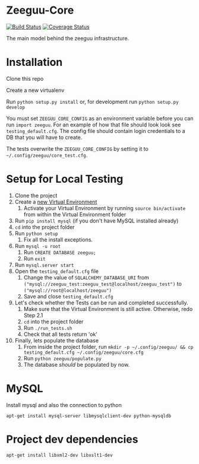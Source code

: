 # Zeeguu-Core 
[![Build Status](https://travis-ci.org/zeeguu-ecosystem/Zeeguu-Core.svg?branch=master)](https://travis-ci.org/zeeguu-ecosystem/Zeeguu-Core) 
[![Coverage Status](https://coveralls.io/repos/github/zeeguu-ecosystem/Zeeguu-Core/badge.svg?branch=master)](https://coveralls.io/github/zeeguu-ecosystem/Zeeguu-Core?branch=master)

The main model behind the zeeguu infrastructure.


# Installation

Clone this repo

Create a new virtualenv

Run `python setup.py install` or, for development run `python setup.py develop`

You must set `ZEEGUU_CORE_CONFIG` as an environment variable
before you can run `import zeeguu`. For an example of how that
file should look look see `testing_default.cfg`. The config file
should contain login credentials to a DB that you will have to 
create.

The tests overwrite the `ZEEGUU_CORE_CONFIG` by setting it to 
`~/.config/zeeguu/core_test.cfg`.

# Setup for Local Testing
1. Clone the project
2. Create a [new Virtual Environment](http://www.pythonforbeginners.com/basics/how-to-use-python-virtualenv)
   1. Activate your Virtual Environment by running `source bin/activate` from within the Virtual Environment folder
3. Run `pip install mysql` (if you don't have MySQL installed already)
4. `cd` into the project folder
5. Run `python setup`
   1. Fix all the install exceptions.
6. Run `mysql -u root`
   1. Run `CREATE DATABASE zeeguu;`
   2. Run `exit`
6. Run `mysql.server start`
7. Open the `testing_default.cfg` file
   1. Change the value of `SQLALCHEMY_DATABASE_URI` from `("mysql://zeeguu_test:zeeguu_test@localhost/zeeguu_test")` to `("mysql://root@localhost/zeeguu")`
   2. Save and close `testing_default.cfg`
8. Let's check whether the Tests can be run and completed successfully.
   1. Make sure that the Virtual Environment is still active. Otherwise, redo Step 2.1
   2. `cd` into the project folder
   3. Run `./run_tests.sh`
   4. Check that all tests return 'ok'
9. Finally, lets populate the database
   1. From inside the project folder, run `mkdir -p ~/.config/zeeguu/ && cp testing_default.cfg ~/.config/zeeguu/core.cfg`
   2. Run `python zeeguu/populate.py`
   3. The database *should* be populated by now.

# MySQL

Install mysql and also the connection to python
```
apt-get install mysql-server libmysqlclient-dev python-mysqldb
```

# Project dev dependencies
```
apt-get install libxml2-dev libxslt1-dev
```

